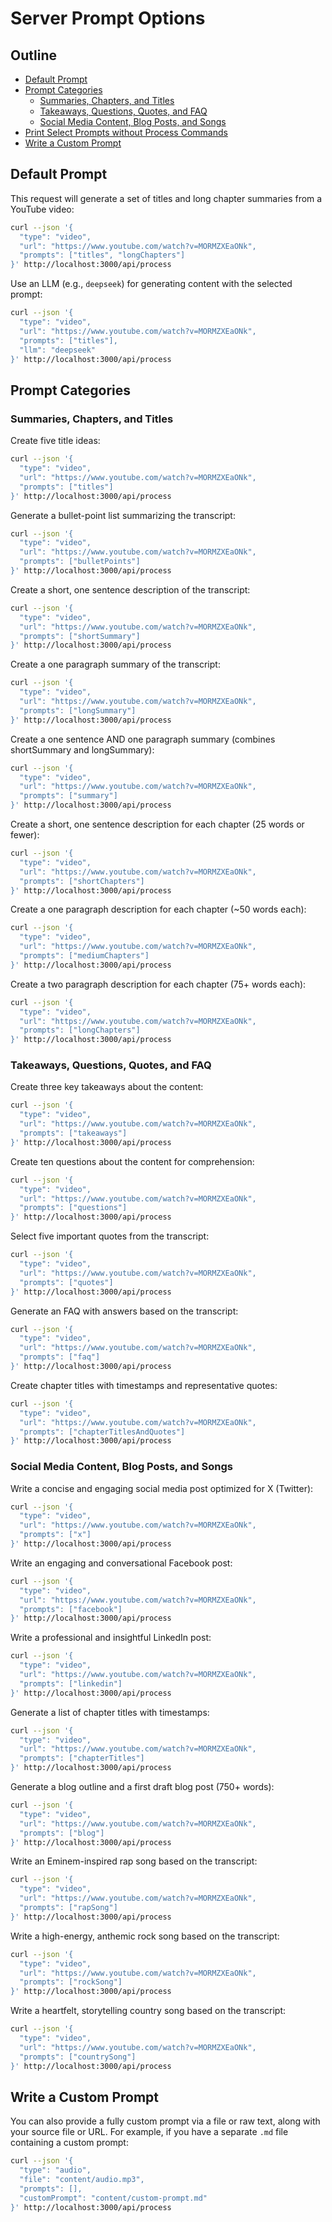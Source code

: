 # Server Prompt Options

## Outline

- [Default Prompt](#default-prompt)
- [Prompt Categories](#prompt-categories)
  - [Summaries, Chapters, and Titles](#summaries-chapters-and-titles)
  - [Takeaways, Questions, Quotes, and FAQ](#takeaways-questions-quotes-and-faq)
  - [Social Media Content, Blog Posts, and Songs](#social-media-content-blog-posts-and-songs)
- [Print Select Prompts without Process Commands](#print-select-prompts-without-process-commands)
- [Write a Custom Prompt](#write-a-custom-prompt)

## Default Prompt

This request will generate a set of titles and long chapter summaries from a YouTube video:

```bash
curl --json '{
  "type": "video",
  "url": "https://www.youtube.com/watch?v=MORMZXEaONk",
  "prompts": ["titles", "longChapters"]
}' http://localhost:3000/api/process
```

Use an LLM (e.g., `deepseek`) for generating content with the selected prompt:

```bash
curl --json '{
  "type": "video",
  "url": "https://www.youtube.com/watch?v=MORMZXEaONk",
  "prompts": ["titles"],
  "llm": "deepseek"
}' http://localhost:3000/api/process
```

## Prompt Categories

### Summaries, Chapters, and Titles

Create five title ideas:

```bash
curl --json '{
  "type": "video",
  "url": "https://www.youtube.com/watch?v=MORMZXEaONk",
  "prompts": ["titles"]
}' http://localhost:3000/api/process
```

Generate a bullet-point list summarizing the transcript:

```bash
curl --json '{
  "type": "video",
  "url": "https://www.youtube.com/watch?v=MORMZXEaONk",
  "prompts": ["bulletPoints"]
}' http://localhost:3000/api/process
```

Create a short, one sentence description of the transcript:

```bash
curl --json '{
  "type": "video",
  "url": "https://www.youtube.com/watch?v=MORMZXEaONk",
  "prompts": ["shortSummary"]
}' http://localhost:3000/api/process
```

Create a one paragraph summary of the transcript:

```bash
curl --json '{
  "type": "video",
  "url": "https://www.youtube.com/watch?v=MORMZXEaONk",
  "prompts": ["longSummary"]
}' http://localhost:3000/api/process
```

Create a one sentence AND one paragraph summary (combines shortSummary and longSummary):

```bash
curl --json '{
  "type": "video",
  "url": "https://www.youtube.com/watch?v=MORMZXEaONk",
  "prompts": ["summary"]
}' http://localhost:3000/api/process
```

Create a short, one sentence description for each chapter (25 words or fewer):

```bash
curl --json '{
  "type": "video",
  "url": "https://www.youtube.com/watch?v=MORMZXEaONk",
  "prompts": ["shortChapters"]
}' http://localhost:3000/api/process
```

Create a one paragraph description for each chapter (~50 words each):

```bash
curl --json '{
  "type": "video",
  "url": "https://www.youtube.com/watch?v=MORMZXEaONk",
  "prompts": ["mediumChapters"]
}' http://localhost:3000/api/process
```

Create a two paragraph description for each chapter (75+ words each):

```bash
curl --json '{
  "type": "video",
  "url": "https://www.youtube.com/watch?v=MORMZXEaONk",
  "prompts": ["longChapters"]
}' http://localhost:3000/api/process
```

### Takeaways, Questions, Quotes, and FAQ

Create three key takeaways about the content:

```bash
curl --json '{
  "type": "video",
  "url": "https://www.youtube.com/watch?v=MORMZXEaONk",
  "prompts": ["takeaways"]
}' http://localhost:3000/api/process
```

Create ten questions about the content for comprehension:

```bash
curl --json '{
  "type": "video",
  "url": "https://www.youtube.com/watch?v=MORMZXEaONk",
  "prompts": ["questions"]
}' http://localhost:3000/api/process
```

Select five important quotes from the transcript:

```bash
curl --json '{
  "type": "video",
  "url": "https://www.youtube.com/watch?v=MORMZXEaONk",
  "prompts": ["quotes"]
}' http://localhost:3000/api/process
```

Generate an FAQ with answers based on the transcript:

```bash
curl --json '{
  "type": "video",
  "url": "https://www.youtube.com/watch?v=MORMZXEaONk",
  "prompts": ["faq"]
}' http://localhost:3000/api/process
```

Create chapter titles with timestamps and representative quotes:

```bash
curl --json '{
  "type": "video",
  "url": "https://www.youtube.com/watch?v=MORMZXEaONk",
  "prompts": ["chapterTitlesAndQuotes"]
}' http://localhost:3000/api/process
```

### Social Media Content, Blog Posts, and Songs

Write a concise and engaging social media post optimized for X (Twitter):

```bash
curl --json '{
  "type": "video",
  "url": "https://www.youtube.com/watch?v=MORMZXEaONk",
  "prompts": ["x"]
}' http://localhost:3000/api/process
```

Write an engaging and conversational Facebook post:

```bash
curl --json '{
  "type": "video",
  "url": "https://www.youtube.com/watch?v=MORMZXEaONk",
  "prompts": ["facebook"]
}' http://localhost:3000/api/process
```

Write a professional and insightful LinkedIn post:

```bash
curl --json '{
  "type": "video",
  "url": "https://www.youtube.com/watch?v=MORMZXEaONk",
  "prompts": ["linkedin"]
}' http://localhost:3000/api/process
```

Generate a list of chapter titles with timestamps:

```bash
curl --json '{
  "type": "video",
  "url": "https://www.youtube.com/watch?v=MORMZXEaONk",
  "prompts": ["chapterTitles"]
}' http://localhost:3000/api/process
```

Generate a blog outline and a first draft blog post (750+ words):

```bash
curl --json '{
  "type": "video",
  "url": "https://www.youtube.com/watch?v=MORMZXEaONk",
  "prompts": ["blog"]
}' http://localhost:3000/api/process
```

Write an Eminem-inspired rap song based on the transcript:

```bash
curl --json '{
  "type": "video",
  "url": "https://www.youtube.com/watch?v=MORMZXEaONk",
  "prompts": ["rapSong"]
}' http://localhost:3000/api/process
```

Write a high-energy, anthemic rock song based on the transcript:

```bash
curl --json '{
  "type": "video",
  "url": "https://www.youtube.com/watch?v=MORMZXEaONk",
  "prompts": ["rockSong"]
}' http://localhost:3000/api/process
```

Write a heartfelt, storytelling country song based on the transcript:

```bash
curl --json '{
  "type": "video",
  "url": "https://www.youtube.com/watch?v=MORMZXEaONk",
  "prompts": ["countrySong"]
}' http://localhost:3000/api/process
```

## Write a Custom Prompt

You can also provide a fully custom prompt via a file or raw text, along with your source file or URL. For example, if you have a separate `.md` file containing a custom prompt:

```bash
curl --json '{
  "type": "audio",
  "file": "content/audio.mp3",
  "prompts": [],
  "customPrompt": "content/custom-prompt.md"
}' http://localhost:3000/api/process
```